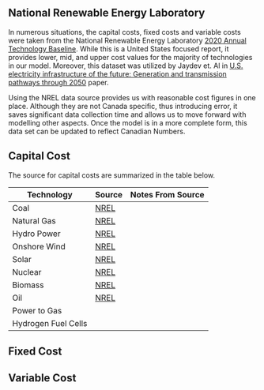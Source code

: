 ## National Renewable Energy Laboratory
In numerous situations, the capital costs, fixed costs and variable costs were taken from the National Renewable Energy Laboratory [2020 Annual Technology Baseline](https://atb.nrel.gov/electricity/2020/data.php). While this is a United States focused report, it provides lower, mid, and upper cost values for the majority of technologies in our model. Moreover, this dataset was utilized by Jaydev et. Al in [U.S. electricity infrastructure of the future: Generation and transmission pathways through 2050](https://www.sciencedirect.com/science/article/abs/pii/S0306261919319543) paper. 

Using the NREL data source provides us with reasonable cost figures in one place. Although they are not Canada specific, thus introducing error, it saves significant data collection time and allows us to move forward with modelling other aspects. Once the model is in a more complete form, this data set can be updated to reflect Canadian Numbers. 

## Capital Cost
The source for capital costs are summarized in the table below.

| Technology          | Source       | Notes From Source |
|---------------------|--------------|-------------------|
| Coal                | [NREL](https://atb.nrel.gov/electricity/2020/data.php) |  |
| Natural Gas         | [NREL](https://atb.nrel.gov/electricity/2020/data.php) |  |
| Hydro Power         | [NREL](https://atb.nrel.gov/electricity/2020/data.php) |  |
| Onshore Wind        | [NREL](https://atb.nrel.gov/electricity/2020/data.php) |  |
| Solar               | [NREL](https://atb.nrel.gov/electricity/2020/data.php) |  |
| Nuclear             | [NREL](https://atb.nrel.gov/electricity/2020/data.php) |  |
| Biomass             | [NREL](https://atb.nrel.gov/electricity/2020/data.php) |  |
| Oil                 | [NREL](https://atb.nrel.gov/electricity/2020/data.php) |  |
| Power to Gas        | | |
| Hydrogen Fuel Cells | | | 


## Fixed Cost



## Variable Cost